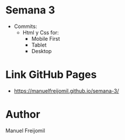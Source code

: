 # Semana 3

- Commits:
    - Html y Css for:
        - Mobile First
        - Tablet
        - Desktop

# Link GitHub Pages

- https://manuelfreijomil.github.io/semana-3/

# Author

Manuel Freijomil

